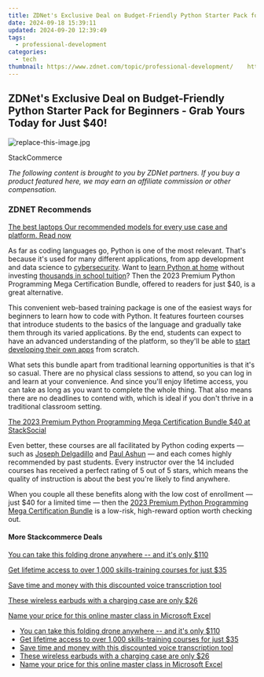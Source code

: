 ```yaml
---
title: ZDNet's Exclusive Deal on Budget-Friendly Python Starter Pack for Beginners - Grab Yours Today for Just $40!
date: 2024-09-18 15:39:11
updated: 2024-09-20 12:39:49
tags:
  - professional-development
categories:
  - tech
thumbnail: https://www.zdnet.com/topic/professional-development/    https://www.zdnet.com/a/img/resize/028ce7d71e857adb7025ff95265197e0a75de27e/2022/09/30/f25025e5-ffa6-402f-a6ea-398acf255676/zd-2023-premium-python-pro.jpg?width=170&height=96&fit=crop&auto=webp
---
```


## ZDNet's Exclusive Deal on Budget-Friendly Python Starter Pack for Beginners - Grab Yours Today for Just $40!

![replace-this-image.jpg](https://www.zdnet.com/a/img/resize/20ffe129f4cd598324b8fa5ebe8a4a435dfcc0c7/2022/09/30/022e3711-b4a8-48a2-acdc-1357aa7cd906/zd-2023-premium-python-pro.jpg?auto=webp&width=1280)

StackCommerce

_The following content is brought to you by ZDNet partners. If you buy a product featured here, we may earn an affiliate commission or other compensation._

### **ZDNET** Recommends

[The best laptops Our recommended models for every use case and platform.  Read now](https://www.zdnet.com/article/best-laptop/)

As far as coding languages go, Python is one of the most relevant. That's because it's used for many different applications, from app development and data science to [cybersecurity](https://www.zdnet.com/article/how-to-find-out-if-you-are-involved-in-a-data-breach-and-what-to-do-next/). Want to [learn Python at home](https://stacksocial.com/sales/the-2023-premium-python-programming-mega-certification-bundle?utm%5Fsource=zdnet.com&utm%5Fmedium=referral&utm%5Fcampaign=the-2023-premium-python-programming-mega-certification-bundle&utm%5Fterm=scsf-556347&utm%5Fcontent=a0x1P000004yVn7QAE&scsonar=1&aid=a-ceempx7z) without investing [thousands in school tuition](https://www.zdnet.com/education/online-college-cost/)? Then the 2023 Premium Python Programming Mega Certification Bundle, offered to readers for just $40, is a great alternative.

This convenient web-based training package is one of the easiest ways for beginners to learn how to code with Python. It features fourteen courses that introduce students to the basics of the language and gradually take them through its varied applications. By the end, students can expect to have an advanced understanding of the platform, so they'll be able to [start developing their own apps](https://stacksocial.com/sales/the-2023-premium-python-programming-mega-certification-bundle?utm%5Fsource=zdnet.com&utm%5Fmedium=referral&utm%5Fcampaign=the-2023-premium-python-programming-mega-certification-bundle&utm%5Fterm=scsf-556347&utm%5Fcontent=a0x1P000004yVn7QAE&scsonar=1&aid=a-ceempx7z) from scratch.

What sets this bundle apart from traditional learning opportunities is that it's so casual. There are no physical class sessions to attend, so you can log in and learn at your convenience. And since you'll enjoy lifetime access, you can take as long as you want to complete the whole thing. That also means there are no deadlines to contend with, which is ideal if you don't thrive in a traditional classroom setting.

[The 2023 Premium Python Programming Mega Certification Bundle $40 at StackSocial](https://stacksocial.com/sales/the-2023-premium-python-programming-mega-certification-bundle?utm%5Fsource=zdnet.com&utm%5Fmedium=referral&utm%5Fcampaign=the-2023-premium-python-programming-mega-certification-bundle&utm%5Fterm=scsf-556347&utm%5Fcontent=a0x1P000004yVn7QAE&scsonar=1&aid=a-ceempx7z)

Even better, these courses are all facilitated by Python coding experts — such as [Joseph Delgadillo](https://www.linkedin.com/in/joseph-delgadillo-28149a80/) and [Paul Ashun](https://www.linkedin.com/in/paul-ashun/) — and each comes highly recommended by past students. Every instructor over the 14 included courses has received a perfect rating of 5 out of 5 stars, which means the quality of instruction is about the best you're likely to find anywhere. 

When you couple all these benefits along with the low cost of enrollment — just $40 for a limited time — then the [2023 Premium Python Programming Mega Certification Bundle](https://stacksocial.com/sales/the-2023-premium-python-programming-mega-certification-bundle?utm%5Fsource=zdnet.com&utm%5Fmedium=referral&utm%5Fcampaign=the-2023-premium-python-programming-mega-certification-bundle&utm%5Fterm=scsf-556347&utm%5Fcontent=a0x1P000004yVn7QAE&scsonar=1&aid=a-ceempx7z) is a low-risk, high-reward option worth checking out.

#### More Stackcommerce Deals

[You can take this folding drone anywhere -- and it's only $110](https://www.zdnet.com/article/get-a-folding-drone-you-can-take-with-you-anywhere-for-110/ "You can take this folding drone anywhere  -- and it's only $110")

[Get lifetime access to over 1,000 skills-training courses for just $35](https://www.zdnet.com/article/learn-it-coding-and-design-skills-for-just-20-with-this-course-pack/ "Get lifetime access to over 1,000 skills-training courses for just $35")

[Save time and money with this discounted voice transcription tool](https://www.zdnet.com/article/save-money-and-time-with-this-discounted-voice-transcription-tool/ "Save time and money with this discounted voice transcription tool")

[These wireless earbuds with a charging case are only $26](https://www.zdnet.com/article/get-these-wireless-earbuds-with-a-charging-case-for-just-26/ "These wireless earbuds with a charging case are only $26")

[Name your price for this online master class in Microsoft Excel](https://www.zdnet.com/article/name-your-price-for-this-online-master-class-in-microsoft-excel/ "Name your price for this online master class in Microsoft Excel")

* [You can take this folding drone anywhere -- and it's only $110](https://www.zdnet.com/article/get-a-folding-drone-you-can-take-with-you-anywhere-for-110/ "You can take this folding drone anywhere  -- and it's only $110")
* [Get lifetime access to over 1,000 skills-training courses for just $35](https://www.zdnet.com/article/learn-it-coding-and-design-skills-for-just-20-with-this-course-pack/ "Get lifetime access to over 1,000 skills-training courses for just $35")
* [Save time and money with this discounted voice transcription tool](https://www.zdnet.com/article/save-money-and-time-with-this-discounted-voice-transcription-tool/ "Save time and money with this discounted voice transcription tool")
* [These wireless earbuds with a charging case are only $26](https://www.zdnet.com/article/get-these-wireless-earbuds-with-a-charging-case-for-just-26/ "These wireless earbuds with a charging case are only $26")
* [Name your price for this online master class in Microsoft Excel](https://www.zdnet.com/article/name-your-price-for-this-online-master-class-in-microsoft-excel/ "Name your price for this online master class in Microsoft Excel")

<ins class="adsbygoogle"
     style="display:block"
     data-ad-format="autorelaxed"
     data-ad-client="ca-pub-7571918770474297"
     data-ad-slot="1223367746"></ins>



<ins class="adsbygoogle"
     style="display:block"
     data-ad-client="ca-pub-7571918770474297"
     data-ad-slot="8358498916"
     data-ad-format="auto"
     data-full-width-responsive="true"></ins>
